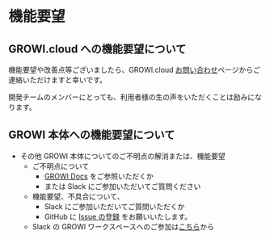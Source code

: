# 機能要望

## GROWI.cloud への機能要望について

機能要望や改善点等ございましたら、GROWI.cloud [お問い合わせ](https://growicloud.atlassian.net/servicedesk/customer/portal/1)ページからご連絡いただけますと幸いです。

開発チームのメンバーにとっても、利用者様の生の声をいただくことは励みになります。

## GROWI 本体への機能要望について

- その他 GROWI 本体についてのご不明点の解消または、機能要望
  - ご不明点について
    - [GROWI Docs](https://docs.growi.org/ja/) をご参照いただくか
    - または Slack にご参加いただいてご質問ください
  - 機能要望、不具合について、
    - Slack にご参加いただいてご質問いただくか
    - GitHub に [Issue の登録](https://github.com/weseek/growi/issues) をお願いいたします。
  - Slack の GROWI ワークスペースへのご参加は[こちら](https://communityinviter.com/apps/wsgrowi/invite)から
